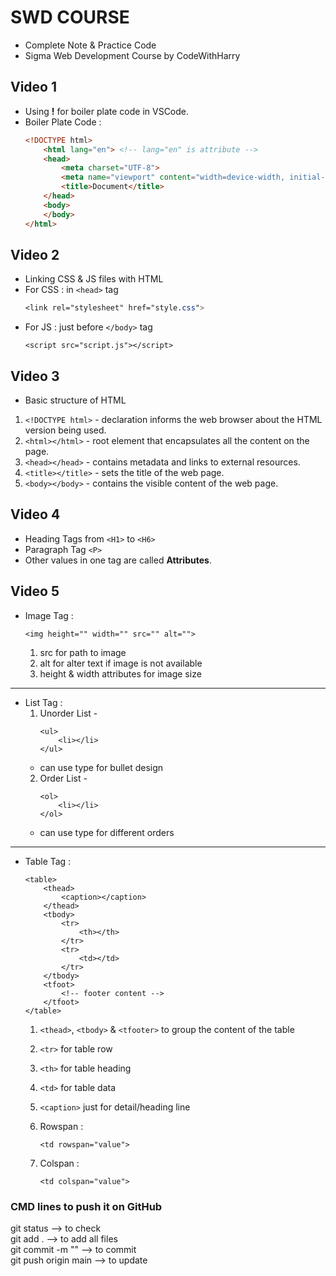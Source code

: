 # SWD COURSE
- Complete Note & Practice Code
- Sigma Web Development Course by CodeWithHarry

## Video 1
- Using **!** for boiler plate code in VSCode.
- Boiler Plate Code :
    ```HTML
    <!DOCTYPE html>
        <html lang="en"> <!-- lang="en" is attribute -->
        <head>
            <meta charset="UTF-8">
            <meta name="viewport" content="width=device-width, initial-scale=1.0">
            <title>Document</title>
        </head>
        <body>
        </body>
    </html>
    ```

## Video 2
- Linking CSS & JS files with HTML
- For CSS : in `<head>` tag <br>
    ```CSS link
    <link rel="stylesheet" href="style.css">
    ```
- For JS : just before `</body>` tag <br>
    ```JS link
    <script src="script.js"></script>
    ```

## Video 3
- Basic structure of HTML
1. ```<!DOCTYPE html>``` - declaration informs the web browser about the HTML version being used.
2. ```<html></html>``` - root element that encapsulates all the content on the page.
3. ```<head></head>``` - contains metadata and links to external resources.
4. ```<title></title>``` - sets the title of the web page.
5. ```<body></body>``` - contains the visible content of the web page.

## Video 4
- Heading Tags from `<H1>` to `<H6>`
- Paragraph Tag `<P>`
- Other values in one tag are called **Attributes**.

## Video 5
- Image Tag :
    ```image tag
    <img height="" width="" src="" alt="">
    ```
    1. src for path to image
    2. alt for alter text if image is not available
    3. height & width attributes for image size
---
- List Tag :
    1. Unorder List -
        ```ul list
        <ul>
            <li></li>
        </ul>
        ```
    - can use type for bullet design
    2. Order List -
        ```ol list
        <ol>
            <li></li>
        </ol>
        ```
    - can use type for different orders
---
- Table Tag :
    ```table
    <table>
        <thead>
            <caption></caption>
        </thead>
        <tbody>
            <tr>
                <th></th>
            </tr>
            <tr>
                <td></td>
            </tr>
        </tbody>
        <tfoot>
            <!-- footer content -->
        </tfoot>
    </table>
    ```
    1. `<thead>`, `<tbody>` & `<tfooter>` to group the content of the table
    2. `<tr>` for table row
    3. `<th>` for table heading
    4. `<td>` for table data
    5. `<caption>` just for detail/heading line

    6. Rowspan :
        ```
        <td rowspan="value">
    7. Colspan :
        ```
        <td colspan="value">

### CMD lines to push it on GitHub
git status              --> to check <br>
git add .               --> to add all files <br>
git commit -m ""        --> to commit <br>
git push origin main    --> to update